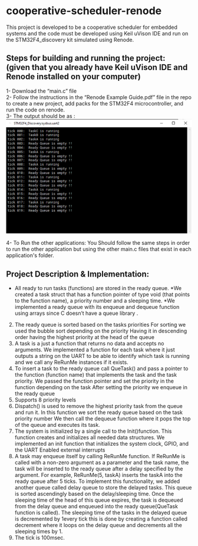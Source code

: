 # cooperative-scheduler-renode
This project is developed to be a cooperative scheduler for embedded systems and the code must be developed using Keil uVison IDE and run on the STM32F4_discovery kit simulated using Renode. 

## Steps for building and running the project:							<br/>	(given that you already have Keil uVison IDE and Renode installed on your computer)<br/>

1- Download the “main.c” file <br/>
2-  Follow the instructions in the “Renode Example Guide.pdf” file in the repo to create a new project, add packs for the STM32F4 microcontroller, and run the code on renode.  <br/>
3- The output should be as :<br/>
![OutputImage](https://github.com/ahmed-emad1/cooperative-scheduler-renode/blob/main/app1.png)

4- To Run the other applications: You Should follow the same steps in order to run the other application but using the other main.c files that exist in each application's folder. 

## Project Description & Implementation:			
* All ready to run tasks (functions) are stored in the ready queue. 
 *We created a task struct that has a function pointer of type void (that points to the function name), a priority number and a sleeping time. 
 *We implemented a ready queue with its enqueue and dequeue function using arrays since C doesn’t have a queue library . 
2. The ready queue is sorted based on the tasks priorities 
For sorting we used the bubble sort depending on the priority 
Having it in descending order having the highest priority at the head of the queue
3. A task is a just a function that returns no data and accepts no arguments. 
We implemented a function for each task where it just outputs a string on the UART to be able to identify which task is running and we call any ReRunMe instances if it exists.
4. To insert a task to the ready queue call QueTask() and pass a pointer to the function (function name) that implements the task and the task priority. 
We passed the function pointer and set the priority in the function depending on the task
After setting the priority we enqueue in the ready queue
5. Supports 8 priority levels 
6. Dispatch() is used to remove the highest priority task from the queue and run it. 
In this function we sort the ready queue based on the task priority number 
We then call the dequeue function where it pops the top of the queue and executes its task. 
7. The system is initialized by a single call to the Init()function. This function creates and initializes all needed data structures. 
We implemented an init function that initializes the system clock, GPIO, and the UART
Enabled external interrupts 
8. A task may enqueue itself by calling ReRunMe function. If ReRunMe  is called with a non-zero argument as a parameter and the task name, the task will be inserted to the ready queue after a delay specified by the argument. For example, ReRunMe(5, taskA) inserts the taskA into the ready queue after 5 ticks. To implement this functionality, we added another queue called delay queue to store the delayed tasks. This queue is sorted ascendingly based on the delay/sleeping time. Once the sleeping time of the head of this queue expires, the task is dequeued from the delay queue and enqueued into the ready queue(QueTask function is called). The sleeping time of the tasks in the delayed queue is decremented by 1every tick this is done by creating a function called decrement where it loops on the delay queue and decrements all the sleeping times by 1. 
9. The tick is 100msec.



 
